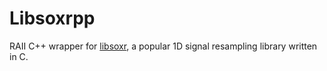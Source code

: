 # Libsoxrpp

RAII C++ wrapper for [libsoxr](https://github.com/chirlu/soxr?tab=readme-ov-file), a popular 1D signal resampling library written in C.
